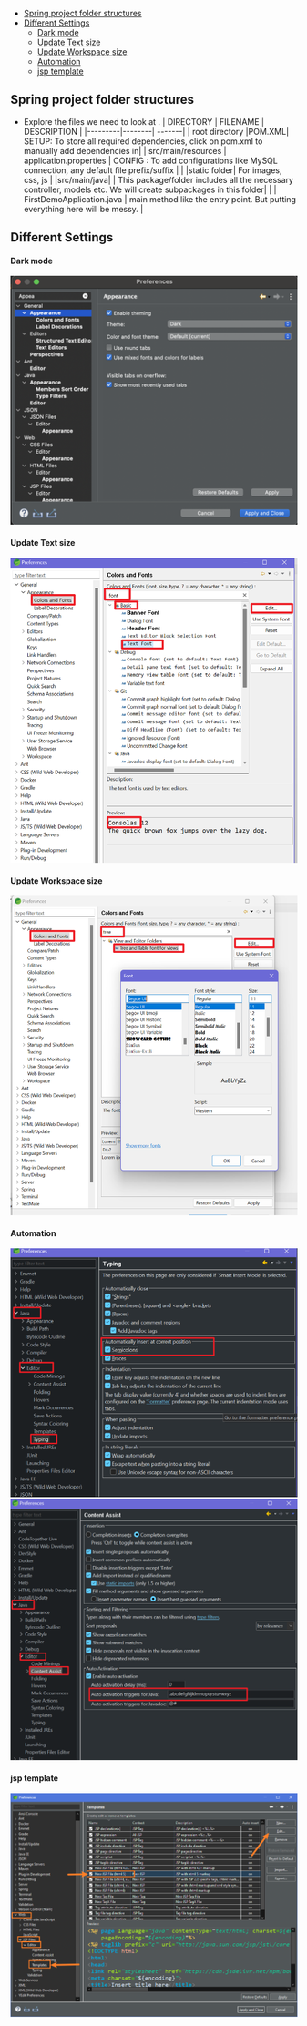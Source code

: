 - [Spring project folder structures](#spring-project-folder-structures)
- [Different Settings](#different-settings)
    - [Dark mode](#dark-mode)
    - [Update Text size](#update-text-size)
    - [Update Workspace size](#update-workspace-size)
    - [Automation](#automation)
    - [jsp template](#jsp-template)


## Spring project folder structures
- Explore the files we need to look at . 
  | DIRECTORY | FILENAME | DESCRIPTION |
  |---------|--------| -------|
  | root directory     |POM.XML| SETUP: To store all required dependencies, click on pom.xml to manually add dependencies in|
  | src/main/resources | application.properties  | CONFIG : To add configurations like MySQL connection, any default file prefix/suffix |
  | |static folder| For images, css, js | 
  |src/main/java| | This package/folder includes all the necessary controller, models etc. We will create subpackages in this folder|
  |  | FirstDemoApplication.java | main method like the entry point. But putting everything here will be messy. |
 

## Different Settings

#### Dark mode
![darkmode](../appendix/darkMode.png)

#### Update Text size
![UpdateTextSize](../appendix/stsUpdateTextSize.png)

#### Update Workspace size
![UpdateWorkspaceSize](../appendix/stsUpdateWorkspaceSize.png)

#### Automation
![stsAutomation](../appendix/stsAutomation1.png)
![stsAutomation](../appendix/stsAutomation2.png)

#### jsp template
![jspTemplateSetting](../appendix/jspTemplate.png)

